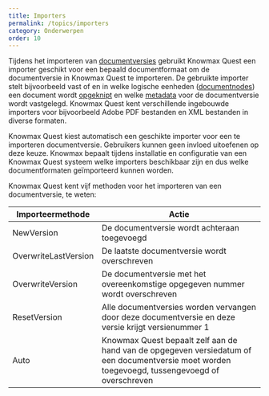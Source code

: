 ```yaml
---
title: Importers
permalink: /topics/importers
category: Onderwerpen
order: 10
---
```


Tijdens het importeren van [documentversies](/topics/document-structure) gebruikt Knowmax Quest een importer geschikt voor een bepaald documentformaat om de documentversie in Knowmax Quest te importeren. De gebruikte importer stelt bijvoorbeeld vast of en in welke logische eenheden ([documentnodes](/topics/document-structure)) een document wordt [opgeknipt](/concepts/composition) en welke [metadata](/concepts/metadata) voor de documentversie wordt vastgelegd. Knowmax Quest kent verschillende ingebouwde importers voor bijvoorbeeld Adobe PDF bestanden en XML bestanden in diverse formaten.

Knowmax Quest kiest automatisch een geschikte importer voor een te importeren documentversie. Gebruikers kunnen geen invloed uitoefenen op deze keuze. Knowmax bepaalt tijdens installatie en configuratie van een Knowmax Quest systeem welke importers beschikbaar zijn en dus welke documentformaten geïmporteerd kunnen worden.

Knowmax Quest kent vijf methoden voor het importeren van een documentversie, te weten:

Importeermethode | Actie
---|---
NewVersion | De documentversie wordt achteraan toegevoegd
OverwriteLastVersion | De laatste documentversie wordt overschreven
OverwriteVersion | De documentversie met het overeenkomstige opgegeven nummer wordt overschreven
ResetVersion | Alle documentversies worden vervangen door deze documentversie en deze versie krijgt versienummer 1
Auto | Knowmax Quest bepaalt zelf aan de hand van de opgegeven versiedatum of een documentversie moet worden toegevoegd, tussengevoegd of overschreven